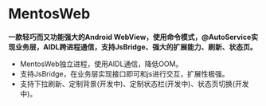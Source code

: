 # MentosWeb
**一款轻巧而又功能强大的Android WebView，使用命令模式，@AutoService实现业务层，AIDL跨进程通信，支持JsBridge、强大的扩展能力、刷新、状态页。**
* MentosWeb独立进程，使用AIDL通信，降低OOM。
* 支持JsBridge，在业务层实现接口即可和js进行交互，扩展性极强。
* 支持下拉刷新、定制背景(开发中)、定制状态栏(开发中)、状态页切换(开发中)。

